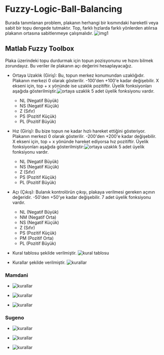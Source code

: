 # Fuzzy-Logic-Ball-Balancing

Burada tanımlanan problem, plakanın herhangi bir kısmındaki hareketli veya sabit bir topu dengede tutmaktır. Top, farklı hızlarda farklı yönlerden atılırsa plakanın ortasına sabitlenmeye çalışmalıdır.
![img1](https://github.com/satilmisyusuf/FuzzyLogicBallBalancing/blob/master/img/img1.png)


## Matlab Fuzzy Toolbox
Plaka üzerindeki topu durdurmak için topun pozisyonunu ve hızını bilmek zorundayız. 
Bu veriler ile plakanın açı değerini hesaplayacağız.
 - Ortaya Uzaklık (Giriş): Bu, topun merkez konumundan uzaklığıdır. Plakanın merkezi 0 olarak gösterilir. -100'den +100'e kadar değişebilir. X ekseni için, top + x yönünde ise uzaklık pozitiftir. Üyelik fonksiyonları aşağıda gösterilmiştir.![ortaya uzaklık](https://github.com/satilmisyusuf/FuzzyLogicBallBalancing/blob/master/img/ortayauzaklik.png)
5 adet üyelik fonksiyonu vardır. 
	 - NL (Negatif Büyük)
	 - NS (Negatif Küçük)
	 - Z (Sıfır)
	 - PS (Pozitif Küçük)
	 - PL (Pozitif Büyük)
	 
 - Hız (Giriş): Bu bize topun ne kadar hızlı hareket ettiğini gösteriyor. Plakanın merkezi 0 olarak gösterilir. -200'den +200'e kadar değişebilir. X ekseni için, top + x yönünde hareket ediyorsa hız pozitiftir. Üyelik fonksiyonları aşağıda gösterilmiştir:![ortaya uzaklık](https://github.com/satilmisyusuf/FuzzyLogicBallBalancing/blob/master/img/hiz.png)
5 adet üyelik fonksiyonu vardır. 
	 - NL (Negatif Büyük)
	 - NS (Negatif Küçük)
	 - Z (Sıfır)
	 - PS (Pozitif Küçük)
	 - PL (Pozitif Büyük)	 

 - Açı (Çıkış): Bulanık kontrolörün çıkışı, plakaya verilmesi gereken açının değeridir. -50'den +50'ye kadar değişebilir.
7 adet üyelik fonksiyonu vardır. 
	 - NL   (Negatif Büyük)
	 - NM (Negatif Orta)
	 - NS   (Negatif Küçük)
	 - Z  (Sıfır)
	 - PS (Pozitif Küçük)
	 - PM (Pozitif Orta)
	 - PL (Pozitif Büyük)	
	 
 - Kural tablosu şekilde verilmiştir.
![kural tablosu](https://github.com/satilmisyusuf/FuzzyLogicBallBalancing/blob/master/img/kuralTablosu.png)

 - Kurallar şekilde verilmiştir.
![kurallar](https://github.com/satilmisyusuf/FuzzyLogicBallBalancing/blob/master/img/kurallar.png)
### Mamdani

 - ![kurallar](https://github.com/satilmisyusuf/FuzzyLogicBallBalancing/blob/master/img/FuzzyMamdani.png)

 - ![kurallar](https://github.com/satilmisyusuf/FuzzyLogicBallBalancing/blob/master/img/MamdaniRuleView.png)

 - ![kurallar](https://github.com/satilmisyusuf/FuzzyLogicBallBalancing/blob/master/img/MamdaniSurfaceView.png)


### Sugeno

 - ![kurallar](https://github.com/satilmisyusuf/FuzzyLogicBallBalancing/blob/master/img/FuzzySugeno.png)

 - ![kurallar](https://github.com/satilmisyusuf/FuzzyLogicBallBalancing/blob/master/img/SugenoRuleView.png)

 - ![kurallar](https://github.com/satilmisyusuf/FuzzyLogicBallBalancing/blob/master/img/SugenoSurfaceView.png)
